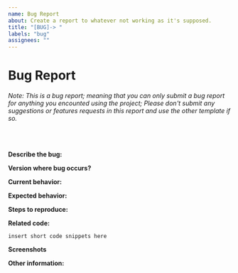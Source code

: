 ```yaml
---
name: Bug Report
about: Create a report to whatever not working as it's supposed.
title: "[BUG]-> "
labels: "bug"
assignees: ""
---
```


# Bug Report
###### Note: This is a bug report; meaning that you can only submit a bug report for anything you encounted using the project; Please don't submit any suggestions or features requests in this report and use the other template if so.
<br>

**Describe the bug:**
<!-- A clear and concise description of what the bug is -->

**Version where bug occurs?**

<!-- Please specify commit or tag version. -->

**Current behavior:**

<!-- Describe how the bug manifests or produced. -->

**Expected behavior:**

<!-- Describe what the behavior would be without the bug. -->

**Steps to reproduce:**

<!--  Please explain the steps required to duplicate the issue, especially if you are able to provide a sample application. -->

**Related code:**

<!-- If you are able to illustrate the bug with an example, please provide it here. -->

```
insert short code snippets here
```

**Screenshots**
<!-- If applicable, add screenshots to help explain your problem -->

**Other information:**

<!-- List any other information that is relevant to your issue. Related issues, suggestions on how to fix, Stack Overflow links, forum links, etc. -->
